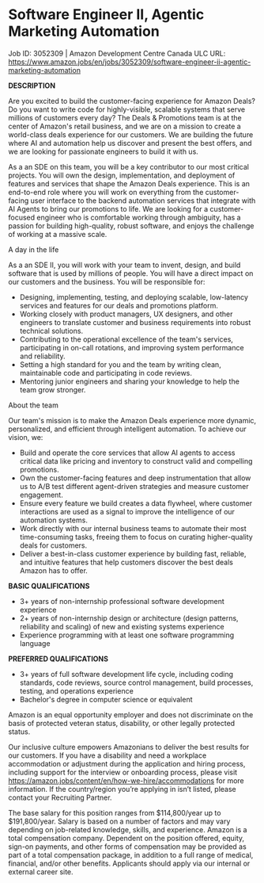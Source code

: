# Software Engineer II, Agentic Marketing Automation

Job ID: 3052309 | Amazon Development Centre Canada ULC
URL: https://www.amazon.jobs/en/jobs/3052309/software-engineer-ii-agentic-marketing-automation

**DESCRIPTION**

Are you excited to build the customer-facing experience for Amazon Deals? Do you want to write code
for highly-visible, scalable systems that serve millions of customers every day? The Deals &
Promotions team is at the center of Amazon's retail business, and we are on a mission to create a
world-class deals experience for our customers. We are building the future where AI and automation
help us discover and present the best offers, and we are looking for passionate engineers to build
it with us.

As a an SDE on this team, you will be a key contributor to our most critical projects. You will own
the design, implementation, and deployment of features and services that shape the Amazon Deals
experience. This is an end-to-end role where you will work on everything from the customer-facing
user interface to the backend automation services that integrate with AI Agents to bring our
promotions to life. We are looking for a customer-focused engineer who is comfortable working
through ambiguity, has a passion for building high-quality, robust software, and enjoys the
challenge of working at a massive scale.

A day in the life

As a an SDE II, you will work with your team to invent, design, and build software that is used by
millions of people. You will have a direct impact on our customers and the business. You will be
responsible for:

- Designing, implementing, testing, and deploying scalable, low-latency services and features for
  our deals and promotions platform.
- Working closely with product managers, UX designers, and other engineers to translate customer and
  business requirements into robust technical solutions.
- Contributing to the operational excellence of the team's services, participating in on-call
  rotations, and improving system performance and reliability.
- Setting a high standard for you and the team by writing clean, maintainable code and participating
  in code reviews.
- Mentoring junior engineers and sharing your knowledge to help the team grow stronger.

About the team

Our team's mission is to make the Amazon Deals experience more dynamic, personalized, and efficient
through intelligent automation. To achieve our vision, we:

- Build and operate the core services that allow AI agents to access critical data like pricing and
  inventory to construct valid and compelling promotions.
- Own the customer-facing features and deep instrumentation that allow us to A/B test different
  agent-driven strategies and measure customer engagement.
- Ensure every feature we build creates a data flywheel, where customer interactions are used as a
  signal to improve the intelligence of our automation systems.
- Work directly with our internal business teams to automate their most time-consuming tasks,
  freeing them to focus on curating higher-quality deals for customers.
- Deliver a best-in-class customer experience by building fast, reliable, and intuitive features
  that help customers discover the best deals Amazon has to offer.

**BASIC QUALIFICATIONS**
- 3+ years of non-internship professional software development experience
- 2+ years of non-internship design or architecture (design patterns, reliability and scaling) of
  new and existing systems experience
- Experience programming with at least one software programming language

**PREFERRED QUALIFICATIONS**
- 3+ years of full software development life cycle, including coding standards, code reviews, source
  control management, build processes, testing, and operations experience
- Bachelor's degree in computer science or equivalent

Amazon is an equal opportunity employer and does not discriminate on the basis of protected veteran
status, disability, or other legally protected status.

Our inclusive culture empowers Amazonians to deliver the best results for our customers. If you have
a disability and need a workplace accommodation or adjustment during the application and hiring
process, including support for the interview or onboarding process, please visit
https://amazon.jobs/content/en/how-we-hire/accommodations for more information. If the
country/region you’re applying in isn’t listed, please contact your Recruiting Partner.

The base salary for this position ranges from $114,800/year up to $191,800/year. Salary is based on
a number of factors and may vary depending on job-related knowledge, skills, and experience. Amazon
is a total compensation company. Dependent on the position offered, equity, sign-on payments, and
other forms of compensation may be provided as part of a total compensation package, in addition to
a full range of medical, financial, and/or other benefits. Applicants should apply via our internal
or external career site.

